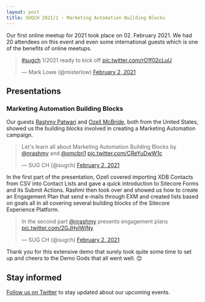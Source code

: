 ```yaml
---
layout: post
title: SUGCH 2021/1 - Marketing Automation Building Blocks
---
```


Our first online meetup for 2021 took place on 02. February 2021. We had 20 attendees on this event and even some international guests which is one of the benefits of online meetups.

<blockquote class="twitter-tweet"><p lang="en" dir="ltr"><a href="https://twitter.com/hashtag/sugch?src=hash&amp;ref_src=twsrc%5Etfw">#sugch</a> 1/2021 ready to kick off <a href="https://t.co/rO1f02cLuU">pic.twitter.com/rO1f02cLuU</a></p>&mdash; Mark Lowe (@misterlow) <a href="https://twitter.com/misterlow/status/1356618494687793153?ref_src=twsrc%5Etfw">February 2, 2021</a></blockquote> <script async src="https://platform.twitter.com/widgets.js" charset="utf-8"></script>

## Presentations

### Marketing Automation Building Blocks

Our guests [Rashmy Patwari](https://twitter.com/nrashmy) and [Ozell McBride](https://twitter.com/omcbri1), both from the United States, showed us the building blocks involved in creating a Marketing Automation campaign.  

<blockquote class="twitter-tweet"><p lang="en" dir="ltr">Let&#39;s learn all about Marketing Automation Building Blocks by <a href="https://twitter.com/nrashmy?ref_src=twsrc%5Etfw">@nrashmy</a> and <a href="https://twitter.com/omcbri1?ref_src=twsrc%5Etfw">@omcbri1</a> <a href="https://t.co/CReYuDwW1c">pic.twitter.com/CReYuDwW1c</a></p>&mdash; SUG CH (@sugch) <a href="https://twitter.com/sugch/status/1356620556217552896?ref_src=twsrc%5Etfw">February 2, 2021</a></blockquote> <script async src="https://platform.twitter.com/widgets.js" charset="utf-8"></script>

In the first part of the presentation, Ozell covered importing XDB Contacts from CSV into Contact Lists and gave a quick introduction to Sitecore Forms and its Submit Actions. Rashmi then took over and showed us how to create an Engagement Plan that send e-mails through EXM and created lists based on goals all in all covering several building blocks of the Sitecore Experience Platform.

<blockquote class="twitter-tweet"><p lang="en" dir="ltr">In the second part <a href="https://twitter.com/nrashmy?ref_src=twsrc%5Etfw">@nrashmy</a> presents engagement plans <a href="https://t.co/2GJHylWjNy">pic.twitter.com/2GJHylWjNy</a></p>&mdash; SUG CH (@sugch) <a href="https://twitter.com/sugch/status/1356632777223979009?ref_src=twsrc%5Etfw">February 2, 2021</a></blockquote> <script async src="https://platform.twitter.com/widgets.js" charset="utf-8"></script>

Thank you for this extensive demo that surely took quite some time to set up and cheers to the Demo Gods that all went well. 😊


## Stay informed

[Follow us on Twitter](https://twitter.com/sugch) to stay updated about our upcoming events.
